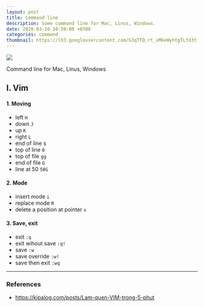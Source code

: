 ```yaml
---
layout: post
title: Command line
description: Some command line for Mac, Linus, Windows.
date: 2020-03-10 10:59:00 +0700
categories: command
thumbnail: https://lh3.googleusercontent.com/G3qTTQ_rt_uMkeWyhtgTLfd3tfnixUnFaJoPDGhB6um58Pjj-zIC3UhHnJvQaEs3Qeydi7Qea5ADH45cE_ukeNCqoPO5aJWT8sqHHWo9UeJaIWp1_lRrxIJqoESE-C3sa-R4QOUFsmQgko0TSpgTpAl0ObLsF-9Wecrlh600VxrFkIbHNaM0KryHX_TxAJ0NriZwZwnkqZfy-mwjcK9IOqtx-ohM86z0bBwnryFrGDnTTpMYpIH6TRxmWyQtR73Nie6plBrkQk9uaLeITGmOFnO_-tkFDboNS2sZmrI6dZqs8PGVqy4l1rZrQTnrBFXCQ-2juv0Ro9rrgMxO769h8ojx4G7bMl6umU0cdXIfmEtCZteuAoQeKrpaLkhe3uQaKvOWBCJZuK8iEqKhuPylYGSnaiXpBj73njghTdhhLR2cjJ9eU6OF2OS-opIlOuXLU9LkhEiWIt5OxguqTKyC8rcaW6HGBmZUpFjdez0ipNiFzqGnDlvcvVQ6ir_up9SOHroRIuX3jClEt33ysw1tpnqJWHqbPLvnRTq0NjKTRSxVEbYg_LdFlMYoDcvOo6bumJzXDAsxdRB2KfJhzYcN65CPBxmPzVpzyhMeBBe8541fY_97kUL5Q03YaEfjEswfN441qD1ZdDkaKExgbhGTCZ2C2l5sdPLULPb5I_7db0BXh9WV2uNYliwMcca9m2MbOH9uHqVLmFqGIhLuzHb1F3qpZ2GpjFVdLFOxiHjyWD7rEsp7QnxRIXf_=w1142-h902-no
---
```


![](https://lh3.googleusercontent.com/G3qTTQ_rt_uMkeWyhtgTLfd3tfnixUnFaJoPDGhB6um58Pjj-zIC3UhHnJvQaEs3Qeydi7Qea5ADH45cE_ukeNCqoPO5aJWT8sqHHWo9UeJaIWp1_lRrxIJqoESE-C3sa-R4QOUFsmQgko0TSpgTpAl0ObLsF-9Wecrlh600VxrFkIbHNaM0KryHX_TxAJ0NriZwZwnkqZfy-mwjcK9IOqtx-ohM86z0bBwnryFrGDnTTpMYpIH6TRxmWyQtR73Nie6plBrkQk9uaLeITGmOFnO_-tkFDboNS2sZmrI6dZqs8PGVqy4l1rZrQTnrBFXCQ-2juv0Ro9rrgMxO769h8ojx4G7bMl6umU0cdXIfmEtCZteuAoQeKrpaLkhe3uQaKvOWBCJZuK8iEqKhuPylYGSnaiXpBj73njghTdhhLR2cjJ9eU6OF2OS-opIlOuXLU9LkhEiWIt5OxguqTKyC8rcaW6HGBmZUpFjdez0ipNiFzqGnDlvcvVQ6ir_up9SOHroRIuX3jClEt33ysw1tpnqJWHqbPLvnRTq0NjKTRSxVEbYg_LdFlMYoDcvOo6bumJzXDAsxdRB2KfJhzYcN65CPBxmPzVpzyhMeBBe8541fY_97kUL5Q03YaEfjEswfN441qD1ZdDkaKExgbhGTCZ2C2l5sdPLULPb5I_7db0BXh9WV2uNYliwMcca9m2MbOH9uHqVLmFqGIhLuzHb1F3qpZ2GpjFVdLFOxiHjyWD7rEsp7QnxRIXf_=w1142-h902-no)

Command line for Mac, Linus, Windows 

## I. Vim
#### 1. Moving 
- left
```H```
- down 
```J```
- up 
```K```
- right
```L```
- end of line
```$```
- top of line
```0```
- top of file
```gg```
- end of file
```G```
- line at 50
```50G```

#### 2. Mode
- insert mode
```i```
- replace mode
```R```
- delete a position at pointer
```x```

#### 3. Save, exit
- exit
```:q```
- exit wihout save
```:q!```
- save
```:w```
- save override
```:w!```
- save then exit
```:wq```

---
### References
- https://kipalog.com/posts/Lam-quen-VIM-trong-5-phut
